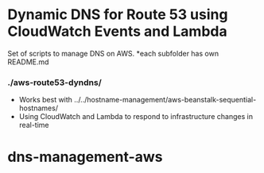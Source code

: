 # Dynamic DNS for Route 53 using CloudWatch Events and Lambda

Set of scripts to manage DNS on AWS.
  *each subfolder has own README.md

### ./aws-route53-dyndns/
- Works best with ../../hostname-management/aws-beanstalk-sequential-hostnames/
- Using CloudWatch and Lambda to respond to infrastructure changes in real-time
# dns-management-aws
